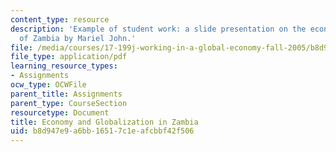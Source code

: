 ```yaml
---
content_type: resource
description: 'Example of student work: a slide presentation on the economy and globalization
  of Zambia by Mariel John.'
file: /media/courses/17-199j-working-in-a-global-economy-fall-2005/b8d947e9a6bb16517c1eafcbbf42f506_EconomyandGlobalizationinZambiapresentation.pdf
file_type: application/pdf
learning_resource_types:
- Assignments
ocw_type: OCWFile
parent_title: Assignments
parent_type: CourseSection
resourcetype: Document
title: Economy and Globalization in Zambia
uid: b8d947e9-a6bb-1651-7c1e-afcbbf42f506
---
```


